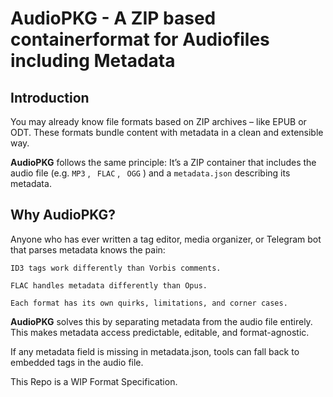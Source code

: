# AudioPKG - A ZIP based containerformat for Audiofiles including Metadata

## Introduction

You may already know file formats based on ZIP archives – like EPUB or ODT. These formats bundle content with metadata in a clean and extensible way.

**AudioPKG** follows the same principle: It’s a ZIP container that includes the audio file (e.g. `MP3` , ` FLAC` , ` OGG` ) and a `metadata.json` describing its metadata.

## Why AudioPKG?
Anyone who has ever written a tag editor, media organizer, or Telegram bot that parses metadata knows the pain:

    ID3 tags work differently than Vorbis comments.

    FLAC handles metadata differently than Opus.

    Each format has its own quirks, limitations, and corner cases.

**AudioPKG** solves this by separating metadata from the audio file entirely.
This makes metadata access predictable, editable, and format-agnostic.  
  
If any metadata field is missing in metadata.json, tools can fall back to embedded tags in the audio file.
  
  This Repo is a WIP Format Specification.
  